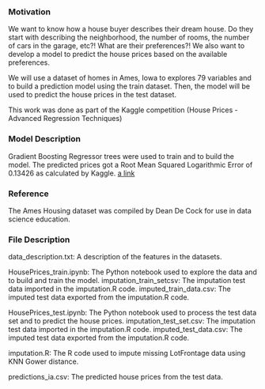 ### Motivation
We want to know how a house buyer describes their dream house. Do they start with describing the neighborhood, the number of rooms, the number of cars in the garage, etc?! What are their preferences?! We also want to develop a model to predict the house prices based on the available preferences.

We will use a dataset of homes in Ames, Iowa to explores 79 variables and to build a prediction model using the train dataset. Then, the model will be used to predict the house prices in the test dataset.

This work was done as part of the Kaggle competition (House Prices - Advanced Regression Techniques)

### Model Description
Gradient Boosting Regressor trees were used to train and to build the model. The predicted prices got a Root Mean Squared Logarithmic Error of 0.13426
as calculated by Kaggle.
[a link](https://www.kaggle.com/c/house-prices-advanced-regression-techniques/overview)

### Reference

The Ames Housing dataset was compiled by Dean De Cock for use in data science education.

### File Description

data_description.txt: A description of the features in the datasets.

HousePrices_train.ipynb: The Python notebook used to explore the data and to build and train the model.
imputation_train_setcsv: The imputation test data imported in the imputation.R code.
imputed_train_data.csv: The imputed test data exported from the imputation.R code.

HousePrices_test.ipynb: The Python notebook used to process the test data set and to predict the house prices.
imputation_test_set.csv: The imputation test data imported in the imputation.R code.
imputed_test_data.csv: The imputed test data exported from the imputation.R code.

imputation.R: The R code used to impute missing LotFrontage data using KNN Gower distance.

predictions_ia.csv: The predicted house prices from the test data.

